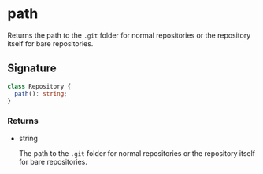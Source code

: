 # path

Returns the path to the `.git` folder for normal repositories or the
repository itself for bare repositories.

## Signature

```ts
class Repository {
  path(): string;
}
```

### Returns

<ul class="param-ul">
  <li class="param-li param-li-root">
    <span class="param-type">string</span>
    <br>
    <p class="param-description">The path to the  <code>.git</code>  folder for normal repositories or the repository itself<br>for bare repositories.</p>
  </li>
</ul>